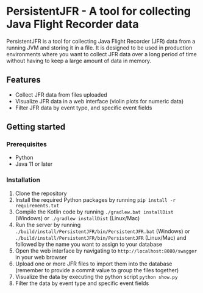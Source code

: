 # PersistentJFR - A tool for collecting Java Flight Recorder data

PersistentJFR is a tool for collecting Java Flight Recorder (JFR) data from a running JVM and storing it in a file. It is designed to be used in production environments where you want to collect JFR data over a long period of time without having to keep a large amount of data in memory.

## Features

- Collect JFR data from files uploaded
- Visualize JFR data in a web interface (violin plots for numeric data)
- Filter JFR data by event type, and specific event fields

## Getting started

### Prerequisites

- Python
- Java 11 or later

### Installation

1. Clone the repository
2. Install the required Python packages by running `pip install -r requirements.txt`
3. Compile the Kotlin code by running `./gradlew.bat installDist` (Windows) or `./gradlew installDist` (Linux/Mac) 
4. Run the server by running `./build/install/PersistentJFR/bin/PersistentJFR.bat` (Windows) or `./build/install/PersistentJFR/bin/PersistentJFR` (Linux/Mac) and followed by the name you want to assign to your database
5. Open the web interface by navigating to `http://localhost:8080/swagger` in your web browser
6. Upload one or more JFR files to import them into the database (remember to provide a commit value to group the files together)
7. Visualize the data by executing the python script `python show.py`
8. Filter the data by event type and specific event fields
